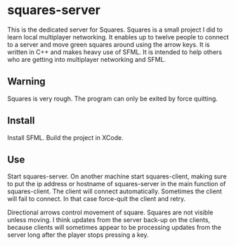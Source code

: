 # squares-server

This is the dedicated server for Squares. Squares is a small project I did to learn local multiplayer networking. It enables up to twelve people to connect to a server and move green squares around using the arrow keys. It is written in C++ and makes heavy use of SFML. It is intended to help others who are getting into multiplayer networking and SFML.

## Warning

Squares is very rough. The program can only be exited by force quitting.

## Install

Install SFML. Build the project in XCode.

## Use

Start squares-server. On another machine start squares-client, making sure to put the ip address or hostname of squares-server in the main function of squares-client. The client will connect automatically. Sometimes the client will fail to connect. In that case force-quit the client and retry.

Directional arrows control movement of square. Squares are not visible unless moving. I think updates from the server back-up on the clients, because clients will sometimes appear to be processing updates from the server long after the player stops pressing a key.

